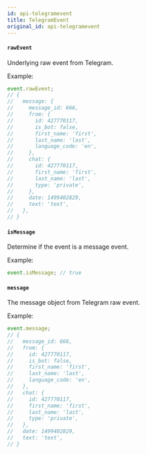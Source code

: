 ```yaml
---
id: api-telegramevent
title: TelegramEvent
original_id: api-telegramevent
---
```


#### `rawEvent`

Underlying raw event from Telegram.

Example:

```js
event.rawEvent;
// {
//   message: {
//     message_id: 666,
//     from: {
//       id: 427770117,
//       is_bot: false,
//       first_name: 'first',
//       last_name: 'last',
//       language_code: 'en',
//     },
//     chat: {
//       id: 427770117,
//       first_name: 'first',
//       last_name: 'last',
//       type: 'private',
//     },
//     date: 1499402829,
//     text: 'text',
//   },
// }
```

#### `isMessage`

Determine if the event is a message event.

Example:

```js
event.isMessage; // true
```

#### `message`

The message object from Telegram raw event.

Example:

```js
event.message;
// {
//   message_id: 666,
//   from: {
//     id: 427770117,
//     is_bot: false,
//     first_name: 'first',
//     last_name: 'last',
//     language_code: 'en',
//   },
//   chat: {
//     id: 427770117,
//     first_name: 'first',
//     last_name: 'last',
//     type: 'private',
//   },
//   date: 1499402829,
//   text: 'text',
// }
```

